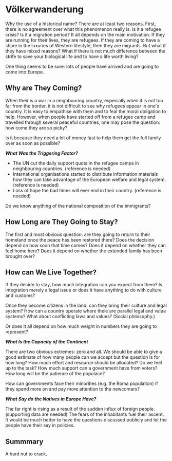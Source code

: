 Völkerwanderung
===============

Why the use of a historical name? There are at least two reasons. First, there is no agreement over what this phenomenon really is. Is it a refugee crisis? Is it a migration period? It all depends on the main motivation. If they are running for their lives, they are refugees. If they are coming to have a share in the luxuries of Western lifestyle, then they are migrants. But what if they have mixed reasons? What if there is not much difference between the strife to save your biological life and to have a life worth living?

One thing seems to be sure: lots of people have arrived and are going to come into Europe.

Why are They Coming?
--------------------

When their is a war in a neighbouring country, especially when it is not too far from the border, it is not difficult to see why refugees appear in one's country. It is easy to empathise with them and to feal the moral obligation to help. However, when people have started off from a refugee camp and travelled through several peaceful countries, one may pose the question: how come they are so picky?

Is it because they need a lot of money fast to help them get the full family over as soon as possible?

***What Was the Triggering Factor?***

<ul>
<li>The UN cut the daily support quota in the refugee camps in neighbouring countries. (reference is needed)</li>
<li>International organisations started to distribute information materials how they can take advantage of the European welfare and legal system. (reference is needed)</li>
<li>Loss of hope the bad times will ever end in their country. (reference is needed)</li>
</ul>

Do we know anything of the national composition of the immigrants?

How Long are They Going to Stay?
--------------------------------

The first and most obvious question: are they going to return to their homeland once the peace has been restored there? Does the decision depend on how soon that time comes? Does it depend on whether they can feel home here? Does it depend on whether the extended family has been brought over?

How can We Live Together?
-------------------------

If they decide to stay, how much integration can you expect from them? Is integration merely a legal issue or does it have anything to do with culture and customs?

Once they become citizens in the land, can they bring their culture and legal system? How can a country operate where theie are parallel legal and value systems? What about conflicting laws and values? (Social philosophy.)

Or does it all depend on how much weight in numbers they are going to represent?

***What Is the Capacity of the Continent***

There are two obvious extremes: zero and all. We should be able to give a good estimate of how many people can we accept but the question is for how long? How much effort and resource should be allocated? Do we feel up to the task? How much support can a government have from voters? How long will be the patience of the populace?

How can governments face their minorities (e.g. the Roma population) if they spend more on and pay more attention to the newcomers?

***What Say do the Natives in Europe Have?***

The far right is rising as a result of the sudden influx of foreign people. (supporting data are needed) The fears of the inhabitants fuel their ascent. It would be much better to have the questions discussed publicly and let the people have their say in policies.

Summmary
--------

A hard nut to crack.
